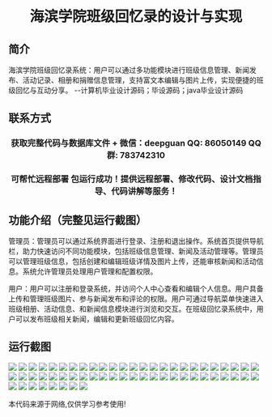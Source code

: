 <p><h1 align="center">海滨学院班级回忆录的设计与实现</h1></p>

## 简介
海滨学院班级回忆录系统：用户可以通过多功能模块进行班级信息管理、新闻发布、活动记录、相册和捐赠信息管理，支持富文本编辑与图片上传，实现便捷的班级回忆与互动分享。    --计算机毕业设计源码；毕设源码；java毕业设计源码


## 联系方式
<p><h3 align="center">获取完整代码与数据库文件 + 微信：deepguan QQ: 86050149 QQ群: 783742310</h3></p>
<p><h3 align="center">可帮忙远程部署 包运行成功！提供远程部署、修改代码、设计文档指导、代码讲解等服务！</h3></p>

## 功能介绍（完整见运行截图）
管理员：管理员可以通过系统界面进行登录、注册和退出操作。系统首页提供导航栏，助力快速访问不同功能模块，包括班级信息管理、新闻及活动管理等。管理员可以管理班级信息，包括创建和编辑班级详情及图片上传，还能审核新闻和活动信息。系统允许管理员处理用户管理和配置权限。

用户：用户可以注册和登录系统，并访问个人中心查看和编辑个人信息。用户具备上传和管理班级图片、参与新闻发布和评论的权限。用户可通过导航菜单快速进入班级相册、活动信息、和新闻信息模块进行浏览和交互。在班级回忆录系统中，用户可以发布班级相关新闻，编辑和更新班级回忆内容。


## 运行截图
![](https://bs-1329754181.cos.ap-shanghai.myqcloud.com/spring/SeasideCollegeClassMemoirDesignAndImplementation/img/001.jpg)
![](https://bs-1329754181.cos.ap-shanghai.myqcloud.com/spring/SeasideCollegeClassMemoirDesignAndImplementation/img/002.jpg)
![](https://bs-1329754181.cos.ap-shanghai.myqcloud.com/spring/SeasideCollegeClassMemoirDesignAndImplementation/img/003.jpg)
![](https://bs-1329754181.cos.ap-shanghai.myqcloud.com/spring/SeasideCollegeClassMemoirDesignAndImplementation/img/004.jpg)
![](https://bs-1329754181.cos.ap-shanghai.myqcloud.com/spring/SeasideCollegeClassMemoirDesignAndImplementation/img/005.jpg)
![](https://bs-1329754181.cos.ap-shanghai.myqcloud.com/spring/SeasideCollegeClassMemoirDesignAndImplementation/img/006.jpg)
![](https://bs-1329754181.cos.ap-shanghai.myqcloud.com/spring/SeasideCollegeClassMemoirDesignAndImplementation/img/007.jpg)
![](https://bs-1329754181.cos.ap-shanghai.myqcloud.com/spring/SeasideCollegeClassMemoirDesignAndImplementation/img/008.jpg)
![](https://bs-1329754181.cos.ap-shanghai.myqcloud.com/spring/SeasideCollegeClassMemoirDesignAndImplementation/img/009.jpg)
![](https://bs-1329754181.cos.ap-shanghai.myqcloud.com/spring/SeasideCollegeClassMemoirDesignAndImplementation/img/010.jpg)
![](https://bs-1329754181.cos.ap-shanghai.myqcloud.com/spring/SeasideCollegeClassMemoirDesignAndImplementation/img/011.jpg)
![](https://bs-1329754181.cos.ap-shanghai.myqcloud.com/spring/SeasideCollegeClassMemoirDesignAndImplementation/img/012.jpg)
![](https://bs-1329754181.cos.ap-shanghai.myqcloud.com/spring/SeasideCollegeClassMemoirDesignAndImplementation/img/013.jpg)
![](https://bs-1329754181.cos.ap-shanghai.myqcloud.com/spring/SeasideCollegeClassMemoirDesignAndImplementation/img/014.jpg)
![](https://bs-1329754181.cos.ap-shanghai.myqcloud.com/spring/SeasideCollegeClassMemoirDesignAndImplementation/img/015.jpg)
![](https://bs-1329754181.cos.ap-shanghai.myqcloud.com/spring/SeasideCollegeClassMemoirDesignAndImplementation/img/016.jpg)
![](https://bs-1329754181.cos.ap-shanghai.myqcloud.com/spring/SeasideCollegeClassMemoirDesignAndImplementation/img/017.jpg)
![](https://bs-1329754181.cos.ap-shanghai.myqcloud.com/spring/SeasideCollegeClassMemoirDesignAndImplementation/img/018.jpg)
![](https://bs-1329754181.cos.ap-shanghai.myqcloud.com/spring/SeasideCollegeClassMemoirDesignAndImplementation/img/019.jpg)
![](https://bs-1329754181.cos.ap-shanghai.myqcloud.com/spring/SeasideCollegeClassMemoirDesignAndImplementation/img/020.jpg)
![](https://bs-1329754181.cos.ap-shanghai.myqcloud.com/spring/SeasideCollegeClassMemoirDesignAndImplementation/img/021.jpg)
![](https://bs-1329754181.cos.ap-shanghai.myqcloud.com/spring/SeasideCollegeClassMemoirDesignAndImplementation/img/022.jpg)
![](https://bs-1329754181.cos.ap-shanghai.myqcloud.com/spring/SeasideCollegeClassMemoirDesignAndImplementation/img/023.jpg)
![](https://bs-1329754181.cos.ap-shanghai.myqcloud.com/spring/SeasideCollegeClassMemoirDesignAndImplementation/img/024.jpg)
![](https://bs-1329754181.cos.ap-shanghai.myqcloud.com/spring/SeasideCollegeClassMemoirDesignAndImplementation/img/025.jpg)
![](https://bs-1329754181.cos.ap-shanghai.myqcloud.com/spring/SeasideCollegeClassMemoirDesignAndImplementation/img/026.jpg)
![](https://bs-1329754181.cos.ap-shanghai.myqcloud.com/spring/SeasideCollegeClassMemoirDesignAndImplementation/img/027.jpg)
![](https://bs-1329754181.cos.ap-shanghai.myqcloud.com/spring/SeasideCollegeClassMemoirDesignAndImplementation/img/028.jpg)
![](https://bs-1329754181.cos.ap-shanghai.myqcloud.com/spring/SeasideCollegeClassMemoirDesignAndImplementation/img/029.jpg)
![](https://bs-1329754181.cos.ap-shanghai.myqcloud.com/spring/SeasideCollegeClassMemoirDesignAndImplementation/img/030.jpg)
![](https://bs-1329754181.cos.ap-shanghai.myqcloud.com/spring/SeasideCollegeClassMemoirDesignAndImplementation/img/031.jpg)
![](https://bs-1329754181.cos.ap-shanghai.myqcloud.com/spring/SeasideCollegeClassMemoirDesignAndImplementation/img/032.jpg)
![](https://bs-1329754181.cos.ap-shanghai.myqcloud.com/spring/SeasideCollegeClassMemoirDesignAndImplementation/img/033.jpg)
![](https://bs-1329754181.cos.ap-shanghai.myqcloud.com/spring/SeasideCollegeClassMemoirDesignAndImplementation/img/034.jpg)
![](https://bs-1329754181.cos.ap-shanghai.myqcloud.com/spring/SeasideCollegeClassMemoirDesignAndImplementation/img/035.jpg)
![](https://bs-1329754181.cos.ap-shanghai.myqcloud.com/spring/SeasideCollegeClassMemoirDesignAndImplementation/img/036.jpg)
![](https://bs-1329754181.cos.ap-shanghai.myqcloud.com/spring/SeasideCollegeClassMemoirDesignAndImplementation/img/037.jpg)
![](https://bs-1329754181.cos.ap-shanghai.myqcloud.com/spring/SeasideCollegeClassMemoirDesignAndImplementation/img/038.jpg)
![](https://bs-1329754181.cos.ap-shanghai.myqcloud.com/spring/SeasideCollegeClassMemoirDesignAndImplementation/img/039.jpg)
![](https://bs-1329754181.cos.ap-shanghai.myqcloud.com/spring/SeasideCollegeClassMemoirDesignAndImplementation/img/040.jpg)
![](https://bs-1329754181.cos.ap-shanghai.myqcloud.com/spring/SeasideCollegeClassMemoirDesignAndImplementation/img/041.jpg)
![](https://bs-1329754181.cos.ap-shanghai.myqcloud.com/spring/SeasideCollegeClassMemoirDesignAndImplementation/img/042.jpg)
![](https://bs-1329754181.cos.ap-shanghai.myqcloud.com/spring/SeasideCollegeClassMemoirDesignAndImplementation/img/043.jpg)
![](https://bs-1329754181.cos.ap-shanghai.myqcloud.com/spring/SeasideCollegeClassMemoirDesignAndImplementation/img/044.jpg)
![](https://bs-1329754181.cos.ap-shanghai.myqcloud.com/spring/SeasideCollegeClassMemoirDesignAndImplementation/img/045.jpg)
![](https://bs-1329754181.cos.ap-shanghai.myqcloud.com/spring/SeasideCollegeClassMemoirDesignAndImplementation/img/046.jpg)
![](https://bs-1329754181.cos.ap-shanghai.myqcloud.com/spring/SeasideCollegeClassMemoirDesignAndImplementation/img/047.jpg)
![](https://bs-1329754181.cos.ap-shanghai.myqcloud.com/spring/SeasideCollegeClassMemoirDesignAndImplementation/img/048.jpg)
![](https://bs-1329754181.cos.ap-shanghai.myqcloud.com/spring/SeasideCollegeClassMemoirDesignAndImplementation/img/049.jpg)
![](https://bs-1329754181.cos.ap-shanghai.myqcloud.com/spring/SeasideCollegeClassMemoirDesignAndImplementation/img/050.jpg)
![](https://bs-1329754181.cos.ap-shanghai.myqcloud.com/spring/SeasideCollegeClassMemoirDesignAndImplementation/img/051.jpg)
![](https://bs-1329754181.cos.ap-shanghai.myqcloud.com/spring/SeasideCollegeClassMemoirDesignAndImplementation/img/052.jpg)
![](https://bs-1329754181.cos.ap-shanghai.myqcloud.com/spring/SeasideCollegeClassMemoirDesignAndImplementation/img/053.jpg)
![](https://bs-1329754181.cos.ap-shanghai.myqcloud.com/spring/SeasideCollegeClassMemoirDesignAndImplementation/img/054.jpg)
![](https://bs-1329754181.cos.ap-shanghai.myqcloud.com/spring/SeasideCollegeClassMemoirDesignAndImplementation/img/055.jpg)
![](https://bs-1329754181.cos.ap-shanghai.myqcloud.com/spring/SeasideCollegeClassMemoirDesignAndImplementation/img/056.jpg)
![](https://bs-1329754181.cos.ap-shanghai.myqcloud.com/spring/SeasideCollegeClassMemoirDesignAndImplementation/img/057.jpg)
![](https://bs-1329754181.cos.ap-shanghai.myqcloud.com/spring/SeasideCollegeClassMemoirDesignAndImplementation/img/058.jpg)

<p>本代码来源于网络,仅供学习参考使用!</p>
